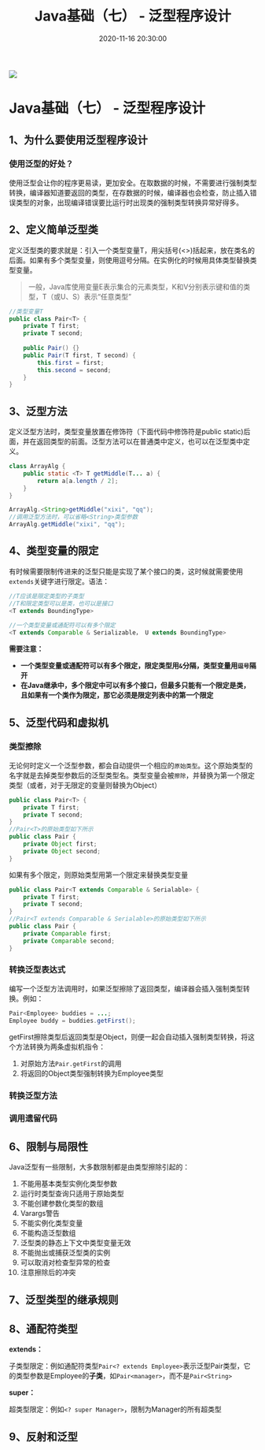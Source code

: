 ﻿---
title:  Java基础（七） - 泛型程序设计
tags:
  - Java
categories:
  - Java
comments: true
date: 2020-11-16 20:30:00






---

![](https://cdn.jsdelivr.net/gh/javahub-yuan/forBlogImages@master/img/20201117215145.png)

<!--more-->

# Java基础（七） - 泛型程序设计

## 1、为什么要使用泛型程序设计

### 使用泛型的好处？

使用泛型会让你的程序更易读，更加安全。在取数据的时候，不需要进行强制类型转换，编译器知道要返回的类型，在存数据的时候，编译器也会检查，防止插入错误类型的对象，出现编译错误要比运行时出现类的强制类型转换异常好得多。

## 2、定义简单泛型类

定义泛型类的要求就是：引入一个类型变量T，用尖括号(<>)括起来，放在类名的后面。如果有多个类型变量，则使用逗号分隔。在实例化的时候用具体类型替换类型变量。

> 一般，Java库使用变量E表示集合的元素类型，K和V分别表示键和值的类型，T（或U、S）表示“任意类型”

```java
//类型变量T
public class Pair<T> {
    private T first;
    private T second;
    
    public Pair() {}
    public Pair(T first, T second) {
        this.first = first;
        this.second = second;
    }
}
```

## 3、泛型方法

定义泛型方法时，类型变量放置在修饰符（下面代码中修饰符是public static)后面，并在返回类型的前面。泛型方法可以在普通类中定义，也可以在泛型类中定义。

```java
class ArrayAlg {
    public static <T> T getMiddle(T... a) {
        return a[a.length / 2];
    }
}

ArrayAlg.<String>getMiddle("xixi", "qq");
//调用泛型方法时，可以省略<String>类型参数
ArrayAlg.getMiddle("xixi", "qq");
```

## 4、类型变量的限定

有时候需要限制传进来的泛型只能是实现了某个接口的类，这时候就需要使用`extends`关键字进行限定。语法：

```java
//T应该是限定类型的子类型
//T和限定类型可以是类，也可以是接口
<T extends BoundingType>
    
//一个类型变量或通配符可以有多个限定
<T extends Comparable & Serializable， U extends BoundingType>
```

**需要注意：**

- **一个类型变量或通配符可以有多个限定，限定类型用`&`分隔，类型变量用`逗号`隔开**
- **在Java继承中，多个限定中可以有多个接口，但最多只能有一个限定是类，且如果有一个类作为限定，那它必须是限定列表中的第一个限定**

## 5、泛型代码和虚拟机

### 类型擦除

无论何时定义一个泛型参数，都会自动提供一个相应的`原始类型`。这个原始类型的名字就是去掉类型参数后的泛型类型名。类型变量会被`擦除`，并替换为第一个限定类型（或者，对于无限定的变量则替换为Object）

```java
public class Pair<T> {
    private T first;
    private T second;
}
//Pair<T>的原始类型如下所示
public class Pair {
    private Object first;
    private Object second;
}
```

如果有多个限定，则原始类型用第一个限定来替换类型变量

```java
public class Pair<T extends Comparable & Serialable> {
    private T first;
    private T second;
}
//Pair<T extends Comparable & Serialable>的原始类型如下所示
public class Pair {
    private Comparable first;
    private Comparable second;
}
```

### 转换泛型表达式

编写一个泛型方法调用时，如果泛型擦除了返回类型，编译器会插入强制类型转换。例如：

```java
Pair<Employee> buddies = ...;
Employee buddy = buddies.getFirst();
```

getFirst擦除类型后返回类型是Object，则便一起会自动插入强制类型转换，将这个方法转换为两条虚拟机指令：

1. 对原始方法`Pair.getFirst`的调用
2. 将返回的Object类型强制转换为Employee类型

### 转换泛型方法

### 调用遗留代码

## 6、限制与局限性

Java泛型有一些限制，大多数限制都是由类型擦除引起的：

1. 不能用基本类型实例化类型参数
2. 运行时类型查询只适用于原始类型
3. 不能创建参数化类型的数组
4. Varargs警告
5. 不能实例化类型变量
6. 不能构造泛型数组
7. 泛型类的静态上下文中类型变量无效
8. 不能抛出或捕获泛型类的实例
9. 可以取消对检查型异常的检查
10. 注意擦除后的冲突

## 7、泛型类型的继承规则



## 8、通配符类型

**extends：**

子类型限定：例如通配符类型`Pair<? extends Employee>`表示泛型Pair类型，它的类型参数是Employee的**子类**，如`Pair<manager>`，而不是`Pair<String>`

**super：**

超类型限定：例如`<? super Manager>`，限制为Manager的所有超类型

## 9、反射和泛型

 

















